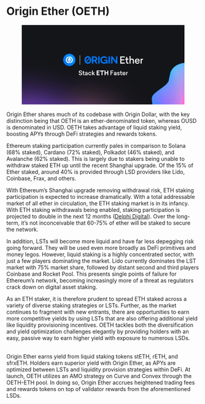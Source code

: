 # Origin Ether (OETH)

<figure><img src=".gitbook/assets/oeth.jpeg" alt=""><figcaption></figcaption></figure>

Origin Ether shares much of its codebase with Origin Dollar, with the key distinction being that OETH is an ether-denominated token, whereas OUSD is denominated in USD. OETH takes advantage of liquid staking yield, boosting APYs through DeFi strategies and rewards tokens.&#x20;

Ethereum staking participation currently pales in comparison to Solana (68% staked), Cardano (72% staked), Polkadot (46% staked), and Avalanche (62% staked). This is largely due to stakers being unable to withdraw staked ETH up until the recent Shanghai upgrade. Of the 15% of Ether staked, around 40% is provided through LSD providers like Lido, Coinbase, Frax, and others.

With Ethereum’s Shanghai upgrade removing withdrawal risk, ETH staking participation is expected to increase dramatically. With a total addressable market of all ether in circulation, the ETH staking market is in its infancy. With ETH staking withdrawals being enabled, staking participation is projected to double in the next 12 months ([Delphi Digital](https://members.delphidigital.io/reports/the-future-of-eth-liquid-staking#the-future-of-eths-liquid-staking-protocols)). Over the long-term, it’s not inconceivable that 60-75% of ether will be staked to secure the network.

In addition, LSTs will become more liquid and have far less depegging risk going forward. They will be used even more broadly as DeFi primitives and money legos. However, liquid staking is a highly concentrated sector, with just a few players dominating the market. Lido currently dominates the LST market with 75% market share, followed by distant second and third players Coinbase and Rocket Pool. This presents single points of failure for Ethereum’s network, becoming increasingly more of a threat as regulators crack down on digital asset staking.

As an ETH staker, it is therefore prudent to spread ETH staked across a variety of diverse staking strategies or LSTs. Further, as the market continues to fragment with new entrants, there are opportunities to earn more competitive yields by using LSTs that are also offering additional yield like liquidity provisioning incentives. OETH tackles both the diversification and yield optimization challenges elegantly by providing holders with an easy, passive way to earn higher yield with exposure to numerous LSDs.&#x20;

\
Origin Ether earns yield from liquid staking tokens stETH, rETH, and sfrxETH. Holders earn superior yield with Origin Ether, as APYs are optimized between LSTs and liquidity provision strategies within DeFi. At launch, OETH utilizes an AMO strategy on Curve and Convex through the OETH-ETH pool. In doing so, Origin Ether accrues heightened trading fees and rewards tokens on top of validator rewards from the aforementioned LSDs.&#x20;
